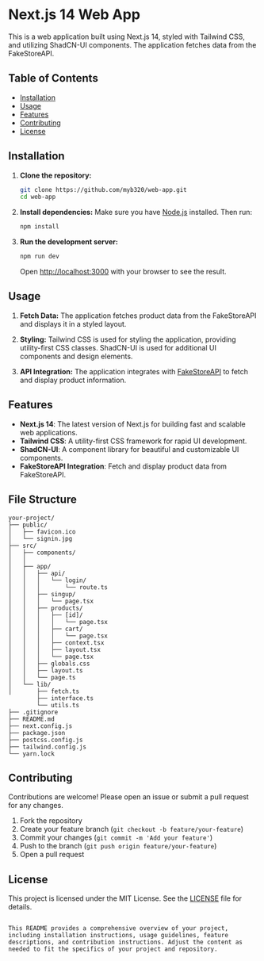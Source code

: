 # Next.js 14 Web App

This is a web application built using Next.js 14, styled with Tailwind CSS, and utilizing ShadCN-UI components. The application fetches data from the FakeStoreAPI.

## Table of Contents

- [Installation](#installation)
- [Usage](#usage)
- [Features](#features)
- [Contributing](#contributing)
- [License](#license)

## Installation

1. **Clone the repository:**

   ```sh
   git clone https://github.com/myb320/web-app.git
   cd web-app
   ```

2. **Install dependencies:**
   Make sure you have [Node.js](https://nodejs.org/) installed. Then run:

   ```sh
   npm install
   ```

3. **Run the development server:**

   ```sh
   npm run dev
   ```

   Open [http://localhost:3000](http://localhost:3000) with your browser to see the result.

## Usage

1. **Fetch Data:**
   The application fetches product data from the FakeStoreAPI and displays it in a styled layout.

2. **Styling:**
   Tailwind CSS is used for styling the application, providing utility-first CSS classes. ShadCN-UI is used for additional UI components and design elements.

3. **API Integration:**
   The application integrates with [FakeStoreAPI](https://fakestoreapi.com/) to fetch and display product information.

## Features

- **Next.js 14**: The latest version of Next.js for building fast and scalable web applications.
- **Tailwind CSS**: A utility-first CSS framework for rapid UI development.
- **ShadCN-UI**: A component library for beautiful and customizable UI components.
- **FakeStoreAPI Integration**: Fetch and display product data from FakeStoreAPI.

## File Structure

```plaintext
your-project/
├── public/
│   ├── favicon.ico
│   └── signin.jpg
├── src/
│   ├── components/
│   │
│   ├── app/
│   │   ├── api/
│   │   │   └── login/
│   │   │       └── route.ts
│   │   ├── singup/
│   │   │   └── page.tsx
│   │   ├── products/
│   │   │   ├── [id]/
│   │   │   │   └── page.tsx
│   │   │   ├── cart/
│   │   │   │   └── page.tsx
│   │   │   ├── context.tsx
│   │   │   ├── layout.tsx
│   │   │   └── page.tsx
│   │   ├── globals.css
│   │   ├── layout.ts
│   │   └── page.ts
│   └── lib/
│       ├── fetch.ts
        ├── interface.ts
        └── utils.ts
├── .gitignore
├── README.md
├── next.config.js
├── package.json
├── postcss.config.js
├── tailwind.config.js
└── yarn.lock
```

## Contributing

Contributions are welcome! Please open an issue or submit a pull request for any changes.

1. Fork the repository
2. Create your feature branch (`git checkout -b feature/your-feature`)
3. Commit your changes (`git commit -m 'Add your feature'`)
4. Push to the branch (`git push origin feature/your-feature`)
5. Open a pull request

## License

This project is licensed under the MIT License. See the [LICENSE](LICENSE) file for details.

```

This README provides a comprehensive overview of your project, including installation instructions, usage guidelines, feature descriptions, and contribution instructions. Adjust the content as needed to fit the specifics of your project and repository.
```

